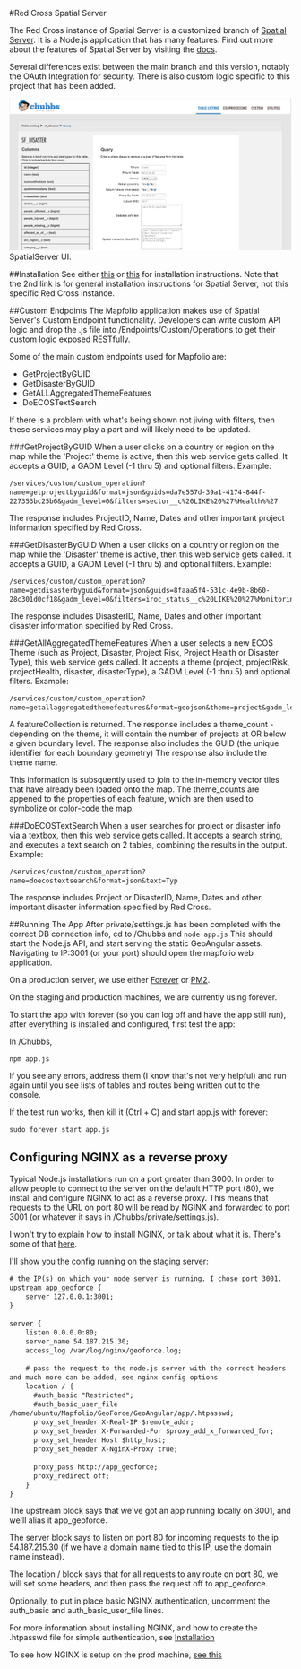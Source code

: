 #Red Cross Spatial Server

The Red Cross instance of Spatial Server is a customized branch of [Spatial Server](https://github.com/spatialdev/PGRestAPI).
It is a Node.js application that has many features.  Find out more about the features of Spatial Server by visiting the [docs](https://github.com/spatialdev/PGRestAPI).

Several differences exist between the main branch and this version, notably the OAuth Integration for security.
There is also custom logic specific to this project that has been added.


![Server UI](docs-images/server.png "Server")
SpatialServer UI.

##Installation
See either [this](Docs/installation.md) or [this](https://github.com/spatialdev/PGRestAPI#installation) for installation instructions.
Note that the 2nd link is for general installation instructions for Spatial Server, not this specific Red Cross instance.

##Custom Endpoints
The Mapfolio application makes use of Spatial Server's Custom Endpoint functionality.  Developers can write custom API logic and drop the .js file into /Endpoints/Custom/Operations to get their custom logic exposed RESTfully.

Some of the main custom endpoints used for Mapfolio are:

* GetProjectByGUID
* GetDisasterByGUID
* GetALLAggregatedThemeFeatures
* DoECOSTextSearch

If there is a problem with what's being shown not jiving with filters, then these services may play a part and will likely need to be updated.

###GetProjectByGUID
When a user clicks on a country or region on the map while the 'Project' theme is active, then this web service gets called.
It accepts a GUID, a GADM Level (-1 thru 5) and optional filters.
Example:

    /services/custom/custom_operation?name=getprojectbyguid&format=json&guids=da7e557d-39a1-4174-844f-227353bc25b6&gadm_level=0&filters=sector__c%20LIKE%20%27%Health%%27

The response includes ProjectID, Name, Dates and other important project information specified by Red Cross.

###GetDisasterByGUID
When a user clicks on a country or region on the map while the 'Disaster' theme is active, then this web service gets called.
It accepts a GUID, a GADM Level (-1 thru 5) and optional filters.
Example:

    /services/custom/custom_operation?name=getdisasterbyguid&format=json&guids=8faaa5f4-531c-4e9b-8b60-28c301d0cf18&gadm_level=0&filters=iroc_status__c%20LIKE%20%27%Monitoring%%27OR%20iroc_status__c%20LIKE%20%27%Active%%27%20OR%20iroc_status__c%20LIKE%20%27%Inactive%%27

The response includes DisasterID, Name, Dates and other important disaster information specified by Red Cross.


###GetAllAggregatedThemeFeatures
When a user selects a new ECOS Theme (such as Project, Disaster, Project Risk, Project Health or Disaster Type), this web service gets called.
It accepts a theme (project, projectRisk, projectHealth, disaster, disasterType), a GADM Level (-1 thru 5) and optional filters.
Example:

    /services/custom/custom_operation?name=getallaggregatedthemefeatures&format=geojson&theme=project&gadm_level=0
    
A featureCollection is returned.
The response includes a theme_count - depending on the theme, it will contain the number of projects at OR below a given boundary level.
The response also includes the GUID (the unique identifier for each boundary geometry)
The response also include the theme name.

This information is subsquently used to join to the in-memory vector tiles that have already been loaded onto the map.
The theme_counts are appened to the properties of each feature, which are then used to symbolize or color-code the map.

###DoECOSTextSearch
When a user searches for project or disaster info via a textbox, then this web service gets called.
It accepts a search string, and executes a text search on 2 tables, combining the results in the output.
Example:

    /services/custom/custom_operation?name=doecostextsearch&format=json&text=Typ
    
The response includes Project or DisasterID, Name, Dates and other important disaster information specified by Red Cross.



##Running The App
After private/settings.js has been completed with the correct DB connection info, cd to /Chubbs and `node app.js`
This should start the Node.js API, and start serving the static GeoAngular assets.
Navigating to IP:3001 (or your port) should open the mapfolio web application.

On a production server, we use either [Forever](https://github.com/foreverjs/forever) or [PM2](https://github.com/Unitech/pm2).

On the staging and production machines, we are currently using forever.

To start the app with forever (so you can log off and have the app still run), after everything is installed and configured, first test the app:

In /Chubbs,

    npm app.js
    
If you see any errors, address them (I know that's not very helpful) and run again until you see lists of tables and routes being written out to the console.

If the test run works, then kill it (Ctrl + C) and start app.js with forever:

    sudo forever start app.js
    
    
    
## Configuring NGINX as a reverse proxy
Typical Node.js installations run on a port greater than 3000.  In order to allow people to connect to the server on the default HTTP port (80), we install and configure NGINX to act as a reverse proxy.
This means that requests to the URL on port 80 will be read by NGINX and forwarded to port 3001 (or whatever it says in /Chubbs/private/settings.js).

I won't try to explain how to install NGINX, or talk about what it is.  There's some of that [here](installation.md).

I'll show you the config running on the staging server:

    # the IP(s) on which your node server is running. I chose port 3001.
    upstream app_geoforce {
        server 127.0.0.1:3001;
    }
    
    server {
        listen 0.0.0.0:80;
        server_name 54.187.215.30;
        access_log /var/log/nginx/geoforce.log;
    
        # pass the request to the node.js server with the correct headers and much more can be added, see nginx config options
        location / {
          #auth_basic "Restricted";
          #auth_basic_user_file /home/ubuntu/Mapfolio/GeoForce/GeoAngular/app/.htpasswd;
          proxy_set_header X-Real-IP $remote_addr;
          proxy_set_header X-Forwarded-For $proxy_add_x_forwarded_for;
          proxy_set_header Host $http_host;
          proxy_set_header X-NginX-Proxy true;
    
          proxy_pass http://app_geoforce;
          proxy_redirect off;
        }
    }


The upstream block says that we've got an app running locally on 3001, and we'll alias it app_geoforce.

The server block says to listen on port 80 for incoming requests to the ip 54.187.215.30 (if we have a domain name tied to this IP, use the domain name instead).

The location / block says that for all requests to any route on port 80, we will set some headers, and then pass the request off to app_geoforce.

Optionally, to put in place basic NGINX authentication, uncomment the auth_basic and auth_basic_user_file lines.

For more information about installing NGINX, and how to create the .htpasswd file for simple authentication, see [Installation](installation.md)

To see how NGINX is setup on the prod machine, [see this](InstallAndSetupNotes/nginx_ssl_setup.txt)

